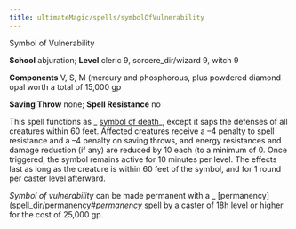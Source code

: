 ```yaml
---
title: ultimateMagic/spells/symbolOfVulnerability
---
```

Symbol of Vulnerability

**School** abjuration; **Level** cleric 9, sorcere_dir/wizard 9, witch 9

**Components** V, S, M (mercury and phosphorous, plus powdered diamond opal worth a total of 15,000 gp

**Saving Throw** none; **Spell Resistance** no

This spell functions as _ [symbol of death](spell_dir/symbolOfDeath#_symbol-of-death)_, except it saps the defenses of all creatures within 60 feet. Affected creatures receive a –4 penalty to spell resistance and a –4 penalty on saving throws, and energy resistances and damage reduction (if any) are reduced by 10 each (to a minimum of 0. Once triggered, the symbol remains active for 10 minutes per level. The effects last as long as the creature is within 60 feet of the symbol, and for 1 round per caster level afterward.

_Symbol of vulnerability_ can be made permanent with a _ [permanency](spell_dir/permanency#_permanency_ spell by a caster of 18h level or higher for the cost of 25,000 gp.

